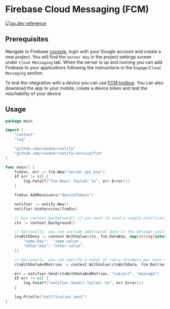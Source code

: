 # Firebase Cloud Messaging (FCM)

[![go.dev reference](https://img.shields.io/badge/go.dev-reference-007d9c?logo=go&logoColor=white&style=flat)](https://pkg.go.dev/github.com/casdoor/notify/service/fcm)

## Prerequisites

Navigate to Firebase [console](https://console.firebase.google.com/), login with your Google account and create a new project.
You will find the `Server Key` in the project settings screen under `Cloud Messaging` tab. When the server is up and running
you can add Firebase to your applications following the instructions in the `Engage/Cloud Messaging` section.

To test the integration with a device you can use [FCM toolbox](https://simonmarquis.github.io/FCM-toolbox). You can also download the app
to your mobile, create a device token and test the reachability of your device.

## Usage

```go
package main

import (
	"context"
	"log"

	"github.com/casdoor/notify"
	"github.com/casdoor/notify/service/fcm"
)

func main() {
	fcmSvc, err := fcm.New("server_api_key")
	if err != nil {
		log.Fatalf("fcm.New() failed: %s", err.Error())
	}

	fcmSvc.AddReceivers("deviceToken1")

	notifier := notify.New()
	notifier.UseServices(fcmSvc)

	// Use context.Background() if you want to send a simple notification message.
	ctx := context.Background()

	// Optionally, you can include additional data in the message payload by adding the corresponding value to the context.
	ctxWithData := context.WithValue(ctx, fcm.DataKey, map[string]interface{}{
		"some-key":  "some-value",
		"other-key": "other-value",
	})

	// Optionally, you can specify a total of retry attempts per each message by adding the corresponding value to the context.
	ctxWithDataAndRetries := context.WithValue(ctxWithData, fcm.RetriesKey, 3)

	err = notifier.Send(ctxWithDataAndRetries, "subject", "message")
	if err != nil {
		log.Fatalf("notifier.Send() failed: %s", err.Error())
	}

	log.Println("notification sent")
}
```
